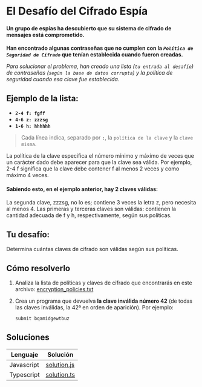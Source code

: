 # El Desafío del Cifrado Espía

#### Un grupo de espías ha descubierto que su sistema de cifrado de mensajes está comprometido.

**Han encontrado algunas contraseñas que no cumplen con la _`Política de Seguridad de Cifrado`_ que tenían establecida cuando fueron creadas.**

_Para solucionar el problema, han creado una lista (`tu entrada al desafío`) de contraseñas (`según la base de datos corrupta`) y la política de seguridad cuando esa clave fue establecida._

## Ejemplo de la lista:

- **`2-4 f: fgff`**
- **`4-6 z: zzzsg`**
- **`1-6 h: hhhhhh`**

> Cada línea indica, separado por **`:`**, la `política de la clave` y la `clave misma`.

La política de la clave especifica el número mínimo y máximo de veces que un carácter dado debe aparecer para que la clave sea válida. Por ejemplo, 2-4 f significa que la clave debe contener f al menos 2 veces y como máximo 4 veces.

#### Sabiendo esto, en el ejemplo anterior, hay 2 claves válidas:

La segunda clave, zzzsg, no lo es; contiene 3 veces la letra z, pero necesita al menos 4. Las primeras y terceras claves son válidas: contienen la cantidad adecuada de f y h, respectivamente, según sus políticas.

## Tu desafío:

Determina cuántas claves de cifrado son válidas según sus políticas.

## Cómo resolverlo

1.  Analiza la lista de políticas y claves de cifrado que encontrarás en este archivo: [encryption_policies.txt](./data.json)

2.  Crea un programa que devuelva **la clave inválida número 42** (de todas las claves inválidas, la 42ª en orden de aparición). Por ejemplo:

    ```bash
    submit bqamidgewtbuz
    ```

## Soluciones

| Lenguaje   | Solución                                |
| ---------- | --------------------------------------- |
| Javascript | [solution.js](./javascript/solution.js) |
| Typescript | [solution.ts](./typescript/solution.ts) |
